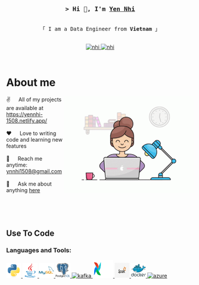 <!-- Intro  -->
<h3 align="center">
        <samp>&gt; Hi 👋, I'm 
                <b><a href="https://yennhi-1508.netlify.app/" target="_blank">Yen Nhi</a></b>
        </samp>
</h3>


<p align="center"> 
  <samp>
    <br>
    「 I am a Data Engineer from <b>Vietnam</b> 」
    <br>
    <br>
  </samp>
</p>

<p align="center">
 <a href="https://www.linkedin.com/in/yen-nhi-077074270/" target="_blank">
  <img src="https://img.shields.io/badge/LinkedIn-0077B5?style=for-the-badge&logo=linkedin&logoColor=white" alt="nhi"/>
 </a>
 <!-- <a href="https://dev.to/nhi" target="_blank">
  <img src="https://img.shields.io/badge/dev.to-0A0A0A?style=for-the-badge&logo=dev.to&logoColor=white" alt="nhi" />
 </a> -->
 <a href="[https://instagram.com/_ln.yn_]" target="_blank">
  <img src="https://img.shields.io/badge/Instagram-fe4164?style=for-the-badge&logo=instagram&logoColor=white" alt="nhi" />
 </a> 
</p>
<br />

<!-- About Section -->
 # About me
 
<p>
 <img align="right" width="350" src="programming.gif" alt="Coding gif" />
  
 ✌️ &emsp; All of my projects are available at https://yennhi-1508.netlify.app/<br/><br/>
 ❤️ &emsp; Love to writing code and learning new features<br/><br/>
 📧 &emsp; Reach me anytime: ynnhi1508@gmail.com<br/><br/>
 💬 &emsp; Ask me about anything [here]([https://www.linkedin.com/in/yen-nhi-077074270/])

</p>

<br/>
<br/>
<br/>

## Use To Code

<h3 align="left">Languages and Tools:</h3>
<p align="left"> <a href="https://www.python.org" target="_blank" rel="noreferrer"> <img src="https://raw.githubusercontent.com/devicons/devicon/master/icons/python/python-original.svg" alt="python" width="40" height="40"/> </a> <a href="https://www.java.com" target="_blank" rel="noreferrer"> <img src="https://raw.githubusercontent.com/devicons/devicon/master/icons/java/java-original.svg" alt="java" width="40" height="40"/> </a> <a href="https://www.mysql.com/" target="_blank" rel="noreferrer"> <img src="https://raw.githubusercontent.com/devicons/devicon/master/icons/mysql/mysql-original-wordmark.svg" alt="mysql" width="40" height="40"/> </a> <a href="https://www.postgresql.org" target="_blank" rel="noreferrer"> <img src="https://raw.githubusercontent.com/devicons/devicon/master/icons/postgresql/postgresql-original-wordmark.svg" alt="postgresql" width="40" height="40"/> </a> <a href="https://kafka.apache.org/" target="_blank" rel="noreferrer"> <img src="https://www.vectorlogo.zone/logos/apache_kafka/apache_kafka-icon.svg" alt="kafka" width="40" height="40"/> </a> <a href="https://airflow.apache.org/" target="_blank" rel="noreferrer"> <img src="apache-airflow.jpg" alt="airflow" width="55" height="48"/> <a/> <a href="https://spark.apache.org/" target="_blank" rel="noreferrer"> <img src="spark-images.jpg" alt="azure" width="40" height="40"/> </a> <a href="https://www.docker.com/" target="_blank" rel="noreferrer"> <img src="https://raw.githubusercontent.com/devicons/devicon/master/icons/docker/docker-original-wordmark.svg" alt="docker" width="40" height="40"/> </a> <a href="https://azure.microsoft.com/en-in/" target="_blank" rel="noreferrer"> <img src="https://www.vectorlogo.zone/logos/microsoft_azure/microsoft_azure-icon.svg" alt="azure" width="40" height="40"/> </a></p>
<br/>


